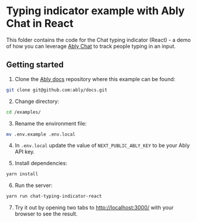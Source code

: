# Typing indicator example with Ably Chat in React

This folder contains the code for the Chat typing indicator (React) - a demo of how you can leverage [Ably Chat](https://ably.com/docs/chat) to track people typing in an input.

## Getting started

1. Clone the [Ably docs](https://github.com/ably/docs) repository where this example can be found:

```sh
git clone git@github.com:ably/docs.git
```

2. Change directory:

```sh
cd /examples/
```

3. Rename the environment file:

```sh
mv .env.example .env.local
```

4. In `.env.local` update the value of `NEXT_PUBLIC_ABLY_KEY` to be your Ably API key.

5. Install dependencies:

```sh
yarn install
```

6. Run the server:

```sh
yarn run chat-typing-indicator-react
```

7. Try it out by opening two tabs to [http://localhost:3000/](http://localhost:3000/) with your browser to see the result.
